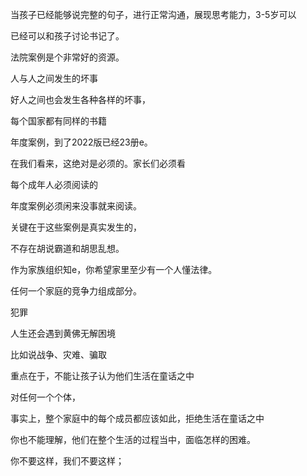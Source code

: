 



当孩子已经能够说完整的句子，进行正常沟通，展现思考能力，3-5岁可以

已经可以和孩子讨论书记了。

法院案例是个非常好的资源。

人与人之间发生的坏事

好人之间也会发生各种各样的坏事，

每个国家都有同样的书籍

年度案例，到了2022版已经23册e。

在我们看来，这绝对是必须的。家长们必须看

每个成年人必须阅读的

年度案例必须闲来没事就来阅读。

关键在于这些案例是真实发生的，

不存在胡说霸道和胡思乱想。

作为家族组织知e，你希望家里至少有一个人懂法律。

任何一个家庭的竞争力组成部分。

犯罪

人生还会遇到黄佛无解困境

比如说战争、灾难、骗取



重点在于，不能让孩子认为他们生活在童话之中

对任何一个个体，

事实上，整个家庭中的每个成员都应该如此，拒绝生活在童话之中

你也不能理解，他们在整个生活的过程当中，面临怎样的困难。

你不要这样，我们不要这样；

